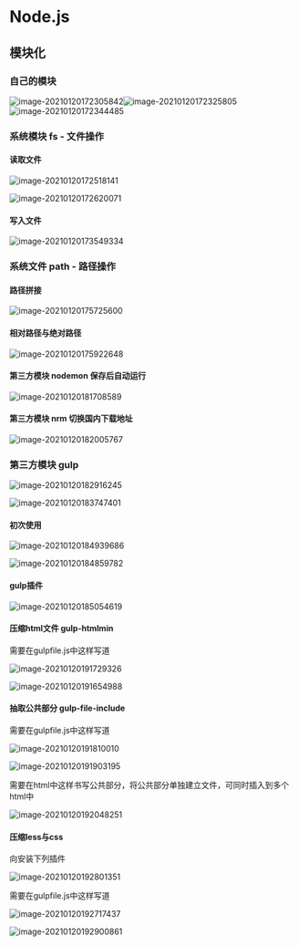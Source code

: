 # **Node.js**

## 模块化

### 自己的模块

![image-20210120172305842](assets.%E7%AC%94%E8%AE%B0/image-20210120172305842.png)![image-20210120172325805](assets.%E7%AC%94%E8%AE%B0/image-20210120172325805.png)![image-20210120172344485](assets.%E7%AC%94%E8%AE%B0/image-20210120172344485.png)



### 系统模块 fs - 文件操作

#### 读取文件

![image-20210120172518141](assets.%E7%AC%94%E8%AE%B0/image-20210120172518141.png)

![image-20210120172620071](assets.%E7%AC%94%E8%AE%B0/image-20210120172620071.png)

#### 写入文件

![image-20210120173549334](assets.%E7%AC%94%E8%AE%B0/image-20210120173549334.png)

### 系统文件 path - 路径操作

#### 路径拼接

![image-20210120175725600](assets.%E7%AC%94%E8%AE%B0/image-20210120175725600.png)

#### 相对路径与绝对路径

![image-20210120175922648](assets.%E7%AC%94%E8%AE%B0/image-20210120175922648.png)

#### 第三方模块 nodemon 保存后自动运行

![image-20210120181708589](assets.%E7%AC%94%E8%AE%B0/image-20210120181708589.png)

#### 第三方模块 nrm 切换国内下载地址

![image-20210120182005767](assets.%E7%AC%94%E8%AE%B0/image-20210120182005767.png)

### 第三方模块 gulp

![image-20210120182916245](assets.%E7%AC%94%E8%AE%B0/image-20210120182916245.png)

![image-20210120183747401](assets.%E7%AC%94%E8%AE%B0/image-20210120183747401.png)

#### 初次使用

![image-20210120184939686](assets.%E7%AC%94%E8%AE%B0/image-20210120184939686.png)

![image-20210120184859782](assets.%E7%AC%94%E8%AE%B0/image-20210120184859782.png)

#### gulp插件

![image-20210120185054619](assets.%E7%AC%94%E8%AE%B0/image-20210120185054619.png)

#### 压缩html文件 gulp-htmlmin

需要在gulpfile.js中这样写道

![image-20210120191729326](assets.%E7%AC%94%E8%AE%B0/image-20210120191729326.png)

![image-20210120191654988](assets.%E7%AC%94%E8%AE%B0/image-20210120191654988.png)



#### 抽取公共部分 gulp-file-include

需要在gulpfile.js中这样写道

![image-20210120191810010](assets.%E7%AC%94%E8%AE%B0/image-20210120191810010.png)

![image-20210120191903195](assets.%E7%AC%94%E8%AE%B0/image-20210120191903195.png)

需要在html中这样书写公共部分，将公共部分单独建立文件，可同时插入到多个html中

![image-20210120192048251](assets.%E7%AC%94%E8%AE%B0/image-20210120192048251.png)

#### 压缩less与css

向安装下列插件

![image-20210120192801351](assets.%E7%AC%94%E8%AE%B0/image-20210120192801351.png)

需要在gulpfile.js中这样写道

![image-20210120192717437](assets.%E7%AC%94%E8%AE%B0/image-20210120192717437.png)

![image-20210120192900861](assets.%E7%AC%94%E8%AE%B0/image-20210120192900861.png)

